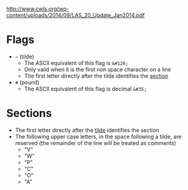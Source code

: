 http://www.cwls.org/wp-content/uploads/2014/09/LAS_20_Update_Jan2014.pdf

# Flags

  - `~` (tilde)
    - The ASCII equivalent of this flag is `&#126;`
    - Only valid when it is the first non space character on a line
    - The first letter directly after the tilde identifies the [section](#sections)
  - `#` (pound)
    - The ASCII equivalent of this flag is decimal `&#35;`

# Sections

 - The first letter directly after the [tilde](#flags) identifies the section
 - The following upper case letters, in the space following a tilde, are reserved (the  remainder  of  the  line  will  be  treated  as  comments)
   - "V"
   - "W"
   - "P"
   - "C" 
   - "O"
   - "A"
